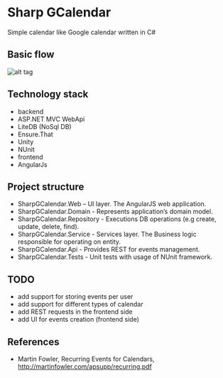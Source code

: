 # Sharp GCalendar
Simple calendar like Google calendar written in C#

## Basic flow
![alt tag](https://github.com/jnicram/SharpGCalendar/blob/master/doc/main_diagram.png)

## Technology stack
- backend
 - ASP.NET MVC WebApi
 - LiteDB (NoSql DB)
 - Ensure.That
 - Unity
 - NUnit
- frontend
 - AngularJs

## Project structure
- SharpGCalendar.Web – UI layer. The AngularJS web application.
- SharpGCalendar.Domain - Represents application’s domain model.
- SharpGCalendar.Repository - Executions DB operations (e.g create, update, delete, find).
- SharpGCalendar.Service - Services layer. The Business logic responsible for operating on entity.
- SharpGCalendar.Api - Provides REST for events management.
- SharpGCalendar.Tests - Unit tests with usage of NUnit framework.

## TODO
- add support for storing events per user
- add support for different types of calendar
- add REST requests in the frontend side
- add UI for events creation (frontend side)

## References
- Martin Fowler, Recurring Events for Calendars, http://martinfowler.com/apsupp/recurring.pdf
